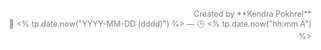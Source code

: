 
<div style="text-align: right; font-size: 0.9em; color: gray;">
Created by **Kendra Pokhrel**<br>
📅 <% tp.date.now("YYYY-MM-DD (dddd)") %> — 🕒 <% tp.date.now("hh:mm A") %>
</div>
